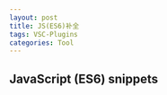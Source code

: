 ```yaml
---
layout: post
title: JS(ES6)补全
tags: VSC-Plugins
categories: Tool
---
```


## JavaScript (ES6) snippets
